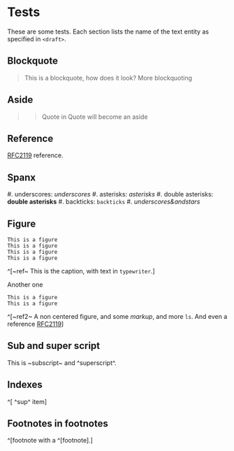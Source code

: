 #  Tests

These are some tests. Each section lists the name of the text entity as specified in `<draft>`.

## Blockquote

> This is a blockquote, how does it look?
> More blockquoting

## Aside

> > Quote in Quote will become an aside

## Reference

[RFC2119](#RFC2119) reference.

## Spanx

#. underscores: _underscores_
#. asterisks: *asterisks*
#. double asterisks: **double asterisks**
#. backticks: `backticks`
#. *_underscores&andstars_*

## Figure

    This is a figure
    This is a figure
    This is a figure
    This is a figure
^[~ref~ This is the caption, with text in `typewriter`.]

Another one

    This is a figure
    This is a figure
^[~ref2~ A non centered figure, and some *markup*, and more `ls`. And even a reference [RFC2119](#RFC2199)]

## Sub and super script

This is ~subscript~ and ^superscript^.

## Indexes

^[ ^sup^ item]

## Footnotes in footnotes

^[footnote with a ^[footnote].]
